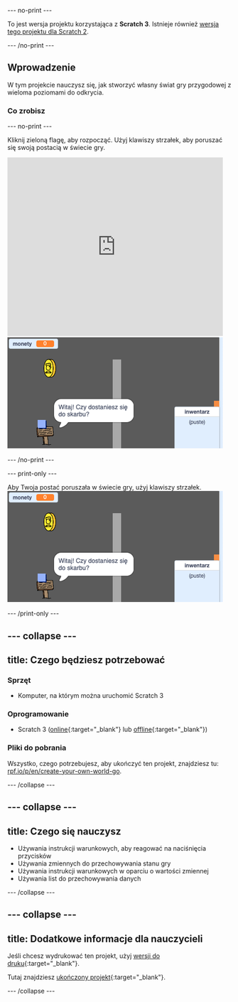 \--- no-print \---

To jest wersja projektu korzystająca z **Scratch 3**. Istnieje również [wersja tego projektu dla Scratch 2](https://projects.raspberrypi.org/en/projects/create-your-own-world-scratch2).

\--- /no-print \---

## Wprowadzenie

W tym projekcie nauczysz się, jak stworzyć własny świat gry przygodowej z wieloma poziomami do odkrycia.

### Co zrobisz

\--- no-print \---

Kliknij zieloną flagę, aby rozpocząć. Użyj klawiszy strzałek, aby poruszać się swoją postacią w świecie gry.

<div class="scratch-preview">
  <iframe allowtransparency="true" width="485" height="402" src="https://scratch.mit.edu/projects/embed/258757783/?autostart=false" frameborder="0" scrolling="no"></iframe>
  <img src="images/showcase.png">
</div>

\--- /no-print \---

\--- print-only \---

Aby Twoja postać poruszała w świecie gry, użyj klawiszy strzałek. ![showcase.png](images/showcase.png)

\--- /print-only \---

## \--- collapse \---

## title: Czego będziesz potrzebować

### Sprzęt

- Komputer, na którym można uruchomić Scratch 3

### Oprogramowanie

- Scratch 3 ([online](https://rpf.io/scratchon){:target="_blank"} lub [offline](https://rpf.io/scratchoff){:target="_blank"})

### Pliki do pobrania

Wszystko, czego potrzebujesz, aby ukończyć ten projekt, znajdziesz tu: [rpf.io/p/en/create-your-own-world-go](https://rpf.io/p/en/create-your-own-world-go).

\--- /collapse \---

## \--- collapse \---

## title: Czego się nauczysz

- Używania instrukcji warunkowych, aby reagować na naciśnięcia przycisków
- Używania zmiennych do przechowywania stanu gry
- Używania instrukcji warunkowych w oparciu o wartości zmiennej
- Używania list do przechowywania danych

\--- /collapse \---

## \--- collapse \---

## title: Dodatkowe informacje dla nauczycieli

Jeśli chcesz wydrukować ten projekt, użyj [wersji do druku](https://projects.raspberrypi.org/en/projects/create-your-own-world/print){:target="_blank"}.

Tutaj znajdziesz [ukończony projekt](https://rpf.io/p/en/create-your-own-world-get){:target="_blank"}.

\--- /collapse \---